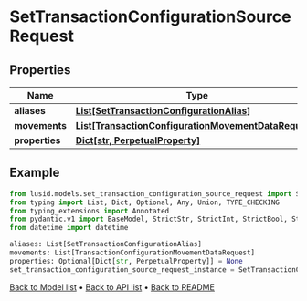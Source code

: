 # SetTransactionConfigurationSourceRequest

## Properties
Name | Type | Description | Notes
------------ | ------------- | ------------- | -------------
**aliases** | [**List[SetTransactionConfigurationAlias]**](SetTransactionConfigurationAlias.md) |  | 
**movements** | [**List[TransactionConfigurationMovementDataRequest]**](TransactionConfigurationMovementDataRequest.md) |  | 
**properties** | [**Dict[str, PerpetualProperty]**](PerpetualProperty.md) |  | [optional] 
## Example

```python
from lusid.models.set_transaction_configuration_source_request import SetTransactionConfigurationSourceRequest
from typing import List, Dict, Optional, Any, Union, TYPE_CHECKING
from typing_extensions import Annotated
from pydantic.v1 import BaseModel, StrictStr, StrictInt, StrictBool, StrictFloat, StrictBytes, Field, validator, ValidationError, conlist, constr
from datetime import datetime

aliases: List[SetTransactionConfigurationAlias]
movements: List[TransactionConfigurationMovementDataRequest]
properties: Optional[Dict[str, PerpetualProperty]] = None
set_transaction_configuration_source_request_instance = SetTransactionConfigurationSourceRequest(aliases=aliases, movements=movements, properties=properties)

```

[Back to Model list](../README.md#documentation-for-models) &#8226; [Back to API list](../README.md#documentation-for-api-endpoints) &#8226; [Back to README](../README.md)

